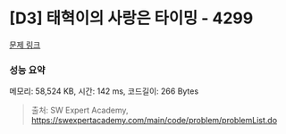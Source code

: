 # [D3] 태혁이의 사랑은 타이밍 - 4299 

[문제 링크](https://swexpertacademy.com/main/code/problem/problemDetail.do?contestProbId=AWLv6mx6htoDFAVV) 

### 성능 요약

메모리: 58,524 KB, 시간: 142 ms, 코드길이: 266 Bytes



> 출처: SW Expert Academy, https://swexpertacademy.com/main/code/problem/problemList.do